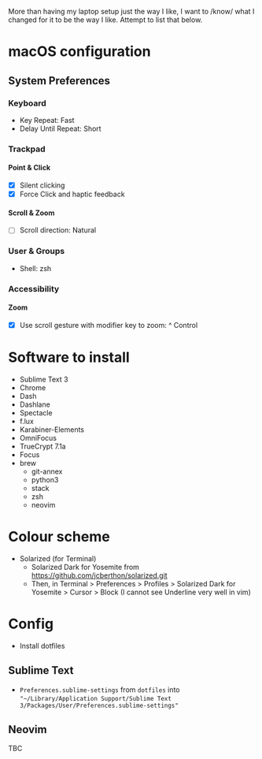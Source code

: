 More than having my laptop setup just the way I like, I want to /know/ what I changed for it to be the way I like. Attempt to list that below.

# macOS configuration

## System Preferences

### Keyboard

- Key Repeat: Fast
- Delay Until Repeat: Short

### Trackpad

#### Point & Click

- [X] Silent clicking
- [X] Force Click and haptic feedback

#### Scroll & Zoom

- [ ] Scroll direction: Natural

### User & Groups

- Shell: zsh

### Accessibility

#### Zoom

- [X] Use scroll gesture with modifier key to zoom: ^ Control

# Software to install

- Sublime Text 3
- Chrome
- Dash
- Dashlane
- Spectacle
- f.lux
- Karabiner-Elements
- OmniFocus
- TrueCrypt 7.1a
- Focus
- brew
    - git-annex
    - python3
    - stack
    - zsh
    - neovim

# Colour scheme

- Solarized (for Terminal)
    - Solarized Dark for Yosemite from https://github.com/jcberthon/solarized.git
    - Then, in Terminal > Preferences > Profiles > Solarized Dark for Yosemite > Cursor > Block (I cannot see Underline very well in vim)

# Config

- Install dotfiles

## Sublime Text

- `Preferences.sublime-settings` from `dotfiles` into `"~/Library/Application Support/Sublime Text 3/Packages/User/Preferences.sublime-settings"`

## Neovim

TBC
